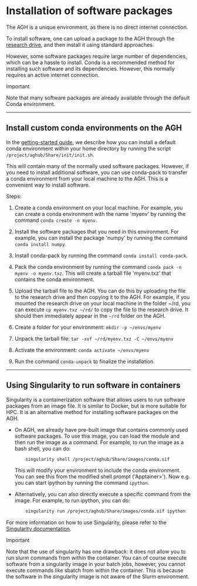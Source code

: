 # Installation of software packages

The AGH is a unique environment, as there is no direct internet connection.

To install software, one can upload a package to the AGH through the 
[research drive](agh_use_of_research_drive.md), and then install it using standard 
approaches. 

However, some software packages require large number of dependencies, which can be 
a hassle to install. Conda is a recommended method for installing such software
and its dependencies. However, this normally requires an active internet connection.

>[!IMPORTANT]
> Note that many software packages are already available through the default Conda environment.

-----------------------------------------------
## Install custom conda environments on the AGH

In the [getting-started guide](agh_getting_started.md), we describe how you can install a default conda environment
within your home directory by running the script `/project/aghub/Share/init/init.sh`.


This will contain many of the normally used software packages. However, if you need to
install additional software, you can use conda-pack to transfer a conda environment from
your local machine to the AGH. This is a convenient way to install software.


Steps:

1. Create a conda environment on your local machine. For example, you can create a conda environment
   with the name 'myenv' by running the command `conda create -n myenv`. 

2. Install the software packages that you need in this environment. For example, you can install
   the package 'numpy' by running the command `conda install numpy`.

3. Install conda-pack by running the command `conda install conda-pack`.

4. Pack the conda environment by running the command `conda pack -n myenv -o myenv.txz`. This will
   create a tarball file 'myenv.txz' that contains the conda environment.

5. Upload the tarball file to the AGH. You can do this by uploading the file to the research drive
   and then copying it to the AGH. For example, if you mounted the research drive on your local machine
   in the folder ~/rd, you can execute `cp myenv.txz ~/rd/` to copy the file to the research drive. 
   It should then immediately appear in the `~/rd` folder on the AGH.

6. Create a folder for your environment: `mkdir -p ~/envs/myenv`

7. Unpack the tarball file: `tar -xvf ~/rd/myenv.txz -C ~/envs/myenv`

8. Activate the environment: `conda activate ~/envs/myenv`

9. Run the command `conda-unpack` to finalize the installation.


-----------------------------------------------
## Using Singularity to run software in containers

Singularity is a containerization software that allows users to run software packages
from an image file. It is similar to Docker, but is more suitable for HPC.
It is an alternative method for installing software packages on the AGH.

- On AGH, we already have pre-built image that contains commonly used software packages.
  To use this image, you can load the module and then run the image as a command. For example, 
  to run the image as a bash shell, you can do:
  ```bash
      singularity shell /project/aghub/Share/images/conda.sif
  ```
  This will modify your environment to include the conda environment. You can see this from the
  modified shell prompt ('Apptainer>').  Now e.g. you can start ipython by running the command `ipython`. 


- Alternatively, you can also directly  execute a specific command from the image. For example, to run ipython, you can do:
  ```bash
      singularity run /project/aghub/Share/images/conda.sif ipython
  ```

For more information on how to use Singularity, please refer to the [Singularity documentation](https://sylabs.io/guides/3.5/user-guide/index.html).

>[!IMPORTANT]
> Note that the use of singularity has one drawback: it does not allow you to run slurm commands from *within* the container.
> You can of course execute software from a singularity image in your batch jobs, however, you cannot execute commands like
> sbatch from within the container. This is because the software in the singularity image is not aware of the Slurm environment.





